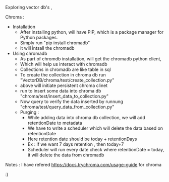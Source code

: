 Exploring vector db's , 

Chroma : 
 * Installation
     * After installing python, will have PIP, which is a package manager for Python packages.
     * Simply run "pip install chromadb"
     * it will intsall the chromadb
 * Using chromadb
     * As part of chromdb installation, will get the chromadb python client,
     * Which will help us interact with chromadb
     * Collections in chromadb are like table in sql
     * To create the collection in chroma db run "VectorDB/chroma/test/create_collection.py"
     * above will initiate persistent chroma clinet
     * run to insert some data into chroma db "chroma/test/insert_data_to_collection.py"
     * Now query to verify the data inserted by runnung "chroma/test/query_data_from_collection.py"
     * Purging :
       * While adding data into chroma db collection, we will add retentionDate to metadata
       * We have to write a scheduler which will delete the data based on retentionDate
       * Here retention date should be today + retentionDays 
       * Ex : if we want 7 days retention , then today+7 
       * Scheduler will run every date check where retentionDate = today, it will delete the data from chromadb

Notes : 
I have refered https://docs.trychroma.com/usage-guide for chroma

:)
